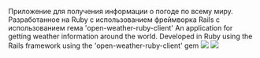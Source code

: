 Приложение для получения информации о погоде по всему миру. Разработанное на Ruby с использованием фреймворка Rails с использованием гема 'open-weather-ruby-client'
An application for getting weather information around the world. Developed in Ruby using the Rails framework using the 'open-weather-ruby-client' gem
<img src="https://sun9-65.userapi.com/impg/1v-9BbfrLOgPsa_1Mb5bQ6fqOK0rsDEGc0A3KQ/4i4e7cz_amk.jpg?size=1368x759&quality=96&sign=8a68a298f612b8dbc8223f6894fe9ad2&type=album"/>
<img src="https://sun9-68.userapi.com/impg/BqhQm2apO530eo72LCzxbm3PqUteSkT4FPiy0w/cV1NRMh2RUA.jpg?size=1368x759&quality=96&sign=5de647fc7dc4fa4537b9eafc6521f7eb&type=album"/>
